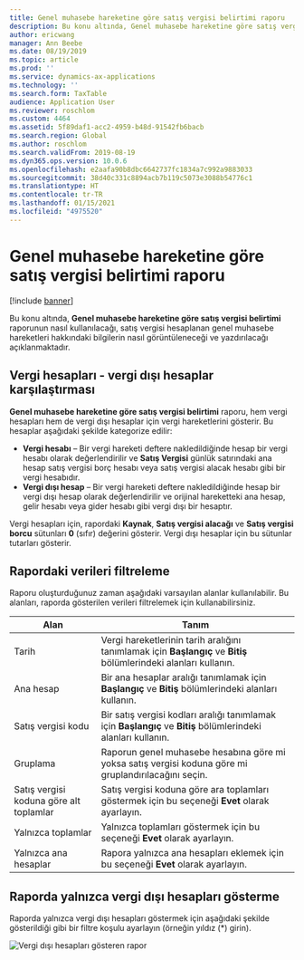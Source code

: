 ```yaml
---
title: Genel muhasebe hareketine göre satış vergisi belirtimi raporu
description: Bu konu altında, Genel muhasebe hareketine göre satış vergisi belirtimi raporunun nasıl kullanılacağı, satış vergisi hesaplanan genel muhasebe hareketleri hakkındaki bilgilerin nasıl görüntüleneceği ve yazdırılacağı açıklanmaktadır.
author: ericwang
manager: Ann Beebe
ms.date: 08/19/2019
ms.topic: article
ms.prod: ''
ms.service: dynamics-ax-applications
ms.technology: ''
ms.search.form: TaxTable
audience: Application User
ms.reviewer: roschlom
ms.custom: 4464
ms.assetid: 5f89daf1-acc2-4959-b48d-91542fb6bacb
ms.search.region: Global
ms.author: roschlom
ms.search.validFrom: 2019-08-19
ms.dyn365.ops.version: 10.0.6
ms.openlocfilehash: e2aafa90b8dbc6642737fc1834a7c992a9883033
ms.sourcegitcommit: 38d40c331c8894acb7b119c5073e3088b54776c1
ms.translationtype: HT
ms.contentlocale: tr-TR
ms.lasthandoff: 01/15/2021
ms.locfileid: "4975520"
---
```

# <a name="sales-tax-specification-by-ledger-transaction-report"></a>Genel muhasebe hareketine göre satış vergisi belirtimi raporu
[!include [banner](../includes/banner.md)]

Bu konu altında, **Genel muhasebe hareketine göre satış vergisi belirtimi** raporunun nasıl kullanılacağı, satış vergisi hesaplanan genel muhasebe hareketleri hakkındaki bilgilerin nasıl görüntüleneceği ve yazdırılacağı açıklanmaktadır.

## <a name="tax-accounts-vs-non-tax-accounts"></a>Vergi hesapları - vergi dışı hesaplar karşılaştırması

**Genel muhasebe hareketine göre satış vergisi belirtimi** raporu, hem vergi hesapları hem de vergi dışı hesaplar için vergi hareketlerini gösterir. Bu hesaplar aşağıdaki şekilde kategorize edilir:

- **Vergi hesabı** – Bir vergi hareketi deftere nakledildiğinde hesap bir vergi hesabı olarak değerlendirilir ve **Satış Vergisi** günlük satırındaki ana hesap satış vergisi borç hesabı veya satış vergisi alacak hesabı gibi bir vergi hesabıdır.
- **Vergi dışı hesap** – Bir vergi hareketi deftere nakledildiğinde hesap bir vergi dışı hesap olarak değerlendirilir ve orijinal hareketteki ana hesap, gelir hesabı veya gider hesabı gibi vergi dışı bir hesaptır.

Vergi hesapları için, rapordaki **Kaynak**, **Satış vergisi alacağı** ve **Satış vergisi borcu** sütunları **0** (sıfır) değerini gösterir. Vergi dışı hesaplar için bu sütunlar tutarları gösterir.

## <a name="filtering-the-data-on-the-report"></a>Rapordaki verileri filtreleme

Raporu oluşturduğunuz zaman aşağıdaki varsayılan alanlar kullanılabilir. Bu alanları, raporda gösterilen verileri filtrelemek için kullanabilirsiniz.

| Alan                      | Tanım |
|----------------------------|-------------|
| Tarih                       | Vergi hareketlerinin tarih aralığını tanımlamak için **Başlangıç** ve **Bitiş** bölümlerindeki alanları kullanın. |
| Ana hesap               | Bir ana hesaplar aralığı tanımlamak için **Başlangıç** ve **Bitiş** bölümlerindeki alanları kullanın. |
| Satış vergisi kodu             | Bir satış vergisi kodları aralığı tanımlamak için **Başlangıç** ve **Bitiş** bölümlerindeki alanları kullanın. |
| Gruplama                   | Raporun genel muhasebe hesabına göre mi yoksa satış vergisi koduna göre mi gruplandırılacağını seçin. |
| Satış vergisi koduna göre alt toplamlar | Satış vergisi koduna göre ara toplamları göstermek için bu seçeneği **Evet** olarak ayarlayın. |
| Yalnızca toplamlar                | Yalnızca toplamları göstermek için bu seçeneği **Evet** olarak ayarlayın. |
| Yalnızca ana hesaplar         | Rapora yalnızca ana hesapları eklemek için bu seçeneği **Evet** olarak ayarlayın. |

## <a name="showing-only-non-tax-accounts-on-the-report"></a>Raporda yalnızca vergi dışı hesapları gösterme

Raporda yalnızca vergi dışı hesapları göstermek için aşağıdaki şekilde gösterildiği gibi bir filtre koşulu ayarlayın (örneğin yıldız (\*) girin).

![Vergi dışı hesapları gösteren rapor](media/taxspecperledgertrans.png)
